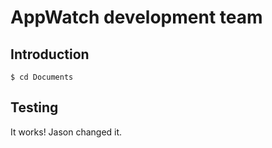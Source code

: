 # AppWatch development team
## Introduction
```javascript=
$ cd Documents

```
## Testing
It works!
Jason changed it.

